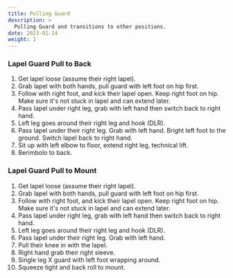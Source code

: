 ```yaml
---
title: Pulling Guard
description: >
  Pulling Guard and transitions to other positions.
date: 2023-01-14
weight: 1
---
```


### Lapel Guard Pull to Back

1. Get lapel loose (assume their right lapel).
2. Grab lapel with both hands, pull guard with left foot on hip first.
3. Follow with right foot, and kick their lapel open. Keep right foot on hip. Make sure it's not stuck in lapel and can extend later.
4. Pass lapel under right leg, grab with left hand then switch back to right hand.
5. Left leg goes around their right leg and hook (DLR).
6. Pass lapel under their right leg. Grab with left hand. Bright left foot to the ground. Switch lapel back to right hand.
7. Sit up with left elbow to floor, extend right leg, technical lift.
8. Berimbolo to back.

### Lapel Guard Pull to Mount

1. Get lapel loose (assume their right lapel).
2. Grab lapel with both hands, pull guard with left foot on hip first.
3. Follow with right foot, and kick their lapel open. Keep right foot on hip. Make sure it's not stuck in lapel and can extend later.
4. Pass lapel under right leg, grab with left hand then switch back to right hand.
5. Left leg goes around their right leg and hook (DLR).
6. Pass lapel under their right leg. Grab with left hand.
7. Pull their knee in with the lapel.
8. Right hand grab their right sleeve.
9. Single leg X guard with left foot wrapping around.
10. Squeeze tight and back roll to mount.
